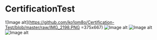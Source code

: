 # CertificationTest

![Image alt](https://github.com/ko1om8o/Certification-Test/blob/master/raw/IMG_2198.PNG =375x667)
![Image alt](https://github.com/ko1om8o/Certification-Test/blob/master/raw/IMG_2199.PNG)
![Image alt](https://github.com/ko1om8o/Certification-Test/blob/master/raw/IMG_2200.PNG)
![Image alt](https://github.com/ko1om8o/Certification-Test/blob/master/raw/IMG_2201.PNG)
